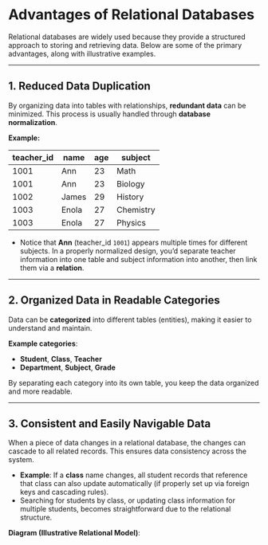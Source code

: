 # Advantages of Relational Databases

Relational databases are widely used because they provide a structured approach to storing and retrieving data. Below are some of the primary advantages, along with illustrative examples.

---

## 1. Reduced Data Duplication

By organizing data into tables with relationships, **redundant data** can be minimized. This process is usually handled through **database normalization**.

**Example:**

| teacher_id | name  | age | subject    |
|------------|-------|-----|-----------|
| 1001       | Ann   | 23  | Math      |
| 1001       | Ann   | 23  | Biology   |
| 1002       | James | 29  | History   |
| 1003       | Enola | 27  | Chemistry |
| 1003       | Enola | 27  | Physics   |

- Notice that **Ann** (teacher_id `1001`) appears multiple times for different subjects. In a properly normalized design, you’d separate teacher information into one table and subject information into another, then link them via a **relation**.

---

## 2. Organized Data in Readable Categories

Data can be **categorized** into different tables (entities), making it easier to understand and maintain.

**Example categories**:
- **Student**, **Class**, **Teacher**
- **Department**, **Subject**, **Grade**

By separating each category into its own table, you keep the data organized and more readable.

---

## 3. Consistent and Easily Navigable Data

When a piece of data changes in a relational database, the changes can cascade to all related records. This ensures data consistency across the system.

- **Example**: If a **class** name changes, all student records that reference that class can also update automatically (if properly set up via foreign keys and cascading rules).
- Searching for students by class, or updating class information for multiple students, becomes straightforward due to the relational structure.

**Diagram (Illustrative Relational Model)**:
